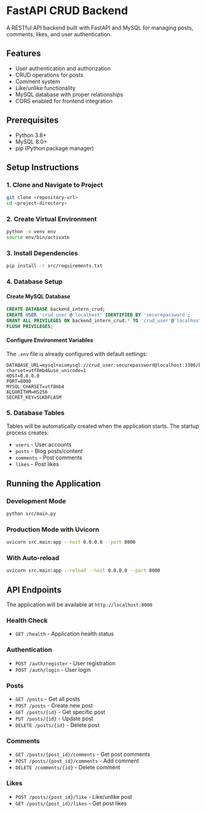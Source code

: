 # FastAPI CRUD Backend

A RESTful API backend built with FastAPI and MySQL for managing posts, comments, likes, and user authentication.

## Features

- User authentication and authorization
- CRUD operations for posts
- Comment system
- Like/unlike functionality
- MySQL database with proper relationships
- CORS enabled for frontend integration

## Prerequisites

- Python 3.8+
- MySQL 8.0+
- pip (Python package manager)

## Setup Instructions

### 1. Clone and Navigate to Project
```bash
git clone <repository-url>
cd <project-directory>
```

### 2. Create Virtual Environment
```bash
python -m venv env
source env/bin/activate  
```

### 3. Install Dependencies
```bash
pip install -r src/requirements.txt
```

### 4. Database Setup

#### Create MySQL Database
```sql
CREATE DATABASE backend_intern_crud;
CREATE USER 'crud_user'@'localhost' IDENTIFIED BY 'securepassword';
GRANT ALL PRIVILEGES ON backend_intern_crud.* TO 'crud_user'@'localhost';
FLUSH PRIVILEGES;
```

#### Configure Environment Variables
The `.env` file is already configured with default settings:
```env
DATABASE_URL=mysql+aiomysql://crud_user:securepassword@localhost:3306/backend_intern_crud?charset=utf8mb4&use_unicode=1
HOST=0.0.0.0
PORT=8000
MYSQL_CHARSET=utf8mb4
ALGORITHM=HS256
SECRET_KEY=SLKDFLASM
```

### 5. Database Tables
Tables will be automatically created when the application starts. The startup process creates:
- `users` - User accounts
- `posts` - Blog posts/content
- `comments` - Post comments
- `likes` - Post likes

## Running the Application

### Development Mode
```bash
python src/main.py
```

### Production Mode with Uvicorn
```bash
uvicorn src.main:app --host 0.0.0.0 --port 8000
```

### With Auto-reload 
```bash
uvicorn src.main:app --reload --host 0.0.0.0 --port 8000
```

## API Endpoints

The application will be available at `http://localhost:8000`

### Health Check
- `GET /health` - Application health status

### Authentication
- `POST /auth/register` - User registration
- `POST /auth/login` - User login

### Posts
- `GET /posts` - Get all posts
- `POST /posts` - Create new post
- `GET /posts/{id}` - Get specific post
- `PUT /posts/{id}` - Update post
- `DELETE /posts/{id}` - Delete post

### Comments
- `GET /posts/{post_id}/comments` - Get post comments
- `POST /posts/{post_id}/comments` - Add comment
- `DELETE /comments/{id}` - Delete comment

### Likes
- `POST /posts/{post_id}/like` - Like/unlike post
- `GET /posts/{post_id}/likes` - Get post likes

